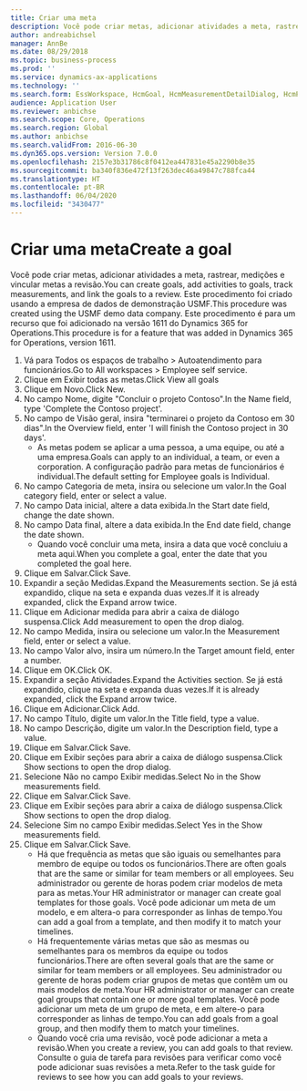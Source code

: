 ```yaml
---
title: Criar uma meta
description: Você pode criar metas, adicionar atividades a meta, rastrear, medições e vincular metas a revisão.
author: andreabichsel
manager: AnnBe
ms.date: 08/29/2018
ms.topic: business-process
ms.prod: ''
ms.service: dynamics-ax-applications
ms.technology: ''
ms.search.form: EssWorkspace, HcmGoal, HcmMeasurementDetailDialog, HcmPerfJournalAdd, HcmGoalChangeSettings, HcmEmployeeDevelopmentWorkspace
audience: Application User
ms.reviewer: anbichse
ms.search.scope: Core, Operations
ms.search.region: Global
ms.author: anbichse
ms.search.validFrom: 2016-06-30
ms.dyn365.ops.version: Version 7.0.0
ms.openlocfilehash: 2157e3b31786c8f0412ea447831e45a2290b8e35
ms.sourcegitcommit: ba340f836e472f13f263dec46a49847c788fca44
ms.translationtype: HT
ms.contentlocale: pt-BR
ms.lasthandoff: 06/04/2020
ms.locfileid: "3430477"
---
```

# <a name="create-a-goal"></a><span data-ttu-id="e82c7-103">Criar uma meta</span><span class="sxs-lookup"><span data-stu-id="e82c7-103">Create a goal</span></span>

<span data-ttu-id="e82c7-104">Você pode criar metas, adicionar atividades a meta, rastrear, medições e vincular metas a revisão.</span><span class="sxs-lookup"><span data-stu-id="e82c7-104">You can create goals, add activities to goals, track measurements, and link the goals to a review.</span></span> <span data-ttu-id="e82c7-105">Este procedimento foi criado usando a empresa de dados de demonstração USMF.</span><span class="sxs-lookup"><span data-stu-id="e82c7-105">This procedure was created using the USMF demo data company.</span></span> <span data-ttu-id="e82c7-106">Este procedimento é para um recurso que foi adicionado na versão 1611 do Dynamics 365 for Operations.</span><span class="sxs-lookup"><span data-stu-id="e82c7-106">This procedure is for a feature that was added in Dynamics 365 for Operations, version 1611.</span></span>

1. <span data-ttu-id="e82c7-107">Vá para Todos os espaços de trabalho > Autoatendimento para funcionários.</span><span class="sxs-lookup"><span data-stu-id="e82c7-107">Go to All workspaces > Employee self service.</span></span>
2. <span data-ttu-id="e82c7-108">Clique em Exibir todas as metas.</span><span class="sxs-lookup"><span data-stu-id="e82c7-108">Click View all goals</span></span>
3. <span data-ttu-id="e82c7-109">Clique em Novo.</span><span class="sxs-lookup"><span data-stu-id="e82c7-109">Click New.</span></span>
4. <span data-ttu-id="e82c7-110">No campo Nome, digite "Concluir o projeto Contoso".</span><span class="sxs-lookup"><span data-stu-id="e82c7-110">In the Name field, type 'Complete the Contoso project'.</span></span>
5. <span data-ttu-id="e82c7-111">No campo de Visão geral, insira "terminarei o projeto da Contoso em 30 dias".</span><span class="sxs-lookup"><span data-stu-id="e82c7-111">In the Overview field, enter 'I will finish the Contoso project in 30 days'.</span></span>
    * <span data-ttu-id="e82c7-112">As metas podem se aplicar a uma pessoa, a uma equipe, ou até a uma empresa.</span><span class="sxs-lookup"><span data-stu-id="e82c7-112">Goals can apply to an individual, a team, or even a corporation.</span></span> <span data-ttu-id="e82c7-113">A configuração padrão para metas de funcionários é individual.</span><span class="sxs-lookup"><span data-stu-id="e82c7-113">The default setting for Employee goals is Individual.</span></span>  
6. <span data-ttu-id="e82c7-114">No campo Categoria de meta, insira ou selecione um valor.</span><span class="sxs-lookup"><span data-stu-id="e82c7-114">In the Goal category field, enter or select a value.</span></span>
7. <span data-ttu-id="e82c7-115">No campo Data inicial, altere a data exibida.</span><span class="sxs-lookup"><span data-stu-id="e82c7-115">In the Start date field, change the date shown.</span></span>
8. <span data-ttu-id="e82c7-116">No campo Data final, altere a data exibida.</span><span class="sxs-lookup"><span data-stu-id="e82c7-116">In the End date field, change the date shown.</span></span>
    * <span data-ttu-id="e82c7-117">Quando você concluir uma meta, insira a data que você concluiu a meta aqui.</span><span class="sxs-lookup"><span data-stu-id="e82c7-117">When you complete a goal, enter the date that you completed the goal here.</span></span>  
9. <span data-ttu-id="e82c7-118">Clique em Salvar.</span><span class="sxs-lookup"><span data-stu-id="e82c7-118">Click Save.</span></span>
10. <span data-ttu-id="e82c7-119">Expandir a seção Medidas.</span><span class="sxs-lookup"><span data-stu-id="e82c7-119">Expand the Measurements section.</span></span> <span data-ttu-id="e82c7-120">Se já está expandido, clique na seta e expanda duas vezes.</span><span class="sxs-lookup"><span data-stu-id="e82c7-120">If it is already expanded, click the Expand arrow twice.</span></span>
11. <span data-ttu-id="e82c7-121">Clique em Adicionar medida para abrir a caixa de diálogo suspensa.</span><span class="sxs-lookup"><span data-stu-id="e82c7-121">Click Add measurement to open the drop dialog.</span></span>
12. <span data-ttu-id="e82c7-122">No campo Medida, insira ou selecione um valor.</span><span class="sxs-lookup"><span data-stu-id="e82c7-122">In the Measurement field, enter or select a value.</span></span>
13. <span data-ttu-id="e82c7-123">No campo Valor alvo, insira um número.</span><span class="sxs-lookup"><span data-stu-id="e82c7-123">In the Target amount field, enter a number.</span></span>
14. <span data-ttu-id="e82c7-124">Clique em OK.</span><span class="sxs-lookup"><span data-stu-id="e82c7-124">Click OK.</span></span>
15. <span data-ttu-id="e82c7-125">Expandir a seção Atividades.</span><span class="sxs-lookup"><span data-stu-id="e82c7-125">Expand the Activities section.</span></span> <span data-ttu-id="e82c7-126">Se já está expandido, clique na seta e expanda duas vezes.</span><span class="sxs-lookup"><span data-stu-id="e82c7-126">If it is already expanded, click the Expand arrow twice.</span></span>
16. <span data-ttu-id="e82c7-127">Clique em Adicionar.</span><span class="sxs-lookup"><span data-stu-id="e82c7-127">Click Add.</span></span>
17. <span data-ttu-id="e82c7-128">No campo Título, digite um valor.</span><span class="sxs-lookup"><span data-stu-id="e82c7-128">In the Title field, type a value.</span></span>
18. <span data-ttu-id="e82c7-129">No campo Descrição, digite um valor.</span><span class="sxs-lookup"><span data-stu-id="e82c7-129">In the Description field, type a value.</span></span>
19. <span data-ttu-id="e82c7-130">Clique em Salvar.</span><span class="sxs-lookup"><span data-stu-id="e82c7-130">Click Save.</span></span>
20. <span data-ttu-id="e82c7-131">Clique em Exibir seções para abrir a caixa de diálogo suspensa.</span><span class="sxs-lookup"><span data-stu-id="e82c7-131">Click Show sections to open the drop dialog.</span></span>
21. <span data-ttu-id="e82c7-132">Selecione Não no campo Exibir medidas.</span><span class="sxs-lookup"><span data-stu-id="e82c7-132">Select No in the Show measurements field.</span></span>
22. <span data-ttu-id="e82c7-133">Clique em Salvar.</span><span class="sxs-lookup"><span data-stu-id="e82c7-133">Click Save.</span></span>
23. <span data-ttu-id="e82c7-134">Clique em Exibir seções para abrir a caixa de diálogo suspensa.</span><span class="sxs-lookup"><span data-stu-id="e82c7-134">Click Show sections to open the drop dialog.</span></span>
24. <span data-ttu-id="e82c7-135">Selecione Sim no campo Exibir medidas.</span><span class="sxs-lookup"><span data-stu-id="e82c7-135">Select Yes in the Show measurements field.</span></span>
25. <span data-ttu-id="e82c7-136">Clique em Salvar.</span><span class="sxs-lookup"><span data-stu-id="e82c7-136">Click Save.</span></span>
    * <span data-ttu-id="e82c7-137">Há que frequência as metas que são iguais ou semelhantes para membro de equipe ou todos os funcionários.</span><span class="sxs-lookup"><span data-stu-id="e82c7-137">There are often goals that are the same or similar for team members or all employees.</span></span>     <span data-ttu-id="e82c7-138">Seu administrador ou gerente de horas podem criar modelos de meta para as metas.</span><span class="sxs-lookup"><span data-stu-id="e82c7-138">Your HR administrator or manager can create goal templates for those goals.</span></span> <span data-ttu-id="e82c7-139">Você pode adicionar um meta de um modelo, e em altera-o para corresponder as linhas de tempo.</span><span class="sxs-lookup"><span data-stu-id="e82c7-139">You can add a goal from a template, and then modify it to match your timelines.</span></span>  
    * <span data-ttu-id="e82c7-140">Há frequentemente várias metas que são as mesmas ou semelhantes para os membros da equipe ou todos funcionários.</span><span class="sxs-lookup"><span data-stu-id="e82c7-140">There are often several goals that are the same or similar for team members or all employees.</span></span>     <span data-ttu-id="e82c7-141">Seu administrador ou gerente de horas podem criar grupos de metas que contêm um ou mais modelos de meta.</span><span class="sxs-lookup"><span data-stu-id="e82c7-141">Your HR administrator or manager can create goal groups that contain one or more goal templates.</span></span> <span data-ttu-id="e82c7-142">Você pode adicionar um meta de um grupo de meta, e em altere-o para corresponder as linhas de tempo.</span><span class="sxs-lookup"><span data-stu-id="e82c7-142">You can add goals from a goal group, and then modify them to match your timelines.</span></span>  
    * <span data-ttu-id="e82c7-143">Quando você cria uma revisão, você pode adicionar a meta a revisão.</span><span class="sxs-lookup"><span data-stu-id="e82c7-143">When you create a review, you can add goals to that review.</span></span> <span data-ttu-id="e82c7-144">Consulte o guia de tarefa para revisões para verificar como você pode adicionar suas revisões a meta.</span><span class="sxs-lookup"><span data-stu-id="e82c7-144">Refer to the task guide for reviews to see how you can add goals to your reviews.</span></span>  

